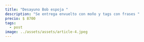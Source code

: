 ```yaml
---
title: "Desayuno Bob espoja "
description: "Se entrega envuelto con moño y tags con frases "
precio: $ 8700
tags:
  - post
image: ../assets/assets/article-4.jpeg
---
```


